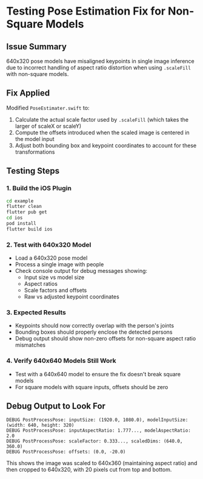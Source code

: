 # Testing Pose Estimation Fix for Non-Square Models

## Issue Summary

640x320 pose models have misaligned keypoints in single image inference due to incorrect handling of aspect ratio distortion when using `.scaleFill` with non-square models.

## Fix Applied

Modified `PoseEstimater.swift` to:

1. Calculate the actual scale factor used by `.scaleFill` (which takes the larger of scaleX or scaleY)
2. Compute the offsets introduced when the scaled image is centered in the model input
3. Adjust both bounding box and keypoint coordinates to account for these transformations

## Testing Steps

### 1. Build the iOS Plugin

```bash
cd example
flutter clean
flutter pub get
cd ios
pod install
flutter build ios
```

### 2. Test with 640x320 Model

- Load a 640x320 pose model
- Process a single image with people
- Check console output for debug messages showing:
  - Input size vs model size
  - Aspect ratios
  - Scale factors and offsets
  - Raw vs adjusted keypoint coordinates

### 3. Expected Results

- Keypoints should now correctly overlap with the person's joints
- Bounding boxes should properly enclose the detected persons
- Debug output should show non-zero offsets for non-square aspect ratio mismatches

### 4. Verify 640x640 Models Still Work

- Test with a 640x640 model to ensure the fix doesn't break square models
- For square models with square inputs, offsets should be zero

## Debug Output to Look For

```
DEBUG PostProcessPose: inputSize: (1920.0, 1080.0), modelInputSize: (width: 640, height: 320)
DEBUG PostProcessPose: inputAspectRatio: 1.777..., modelAspectRatio: 2.0
DEBUG PostProcessPose: scaleFactor: 0.333..., scaledDims: (640.0, 360.0)
DEBUG PostProcessPose: offsets: (0.0, -20.0)
```

This shows the image was scaled to 640x360 (maintaining aspect ratio) and then cropped to 640x320, with 20 pixels cut from top and bottom.
